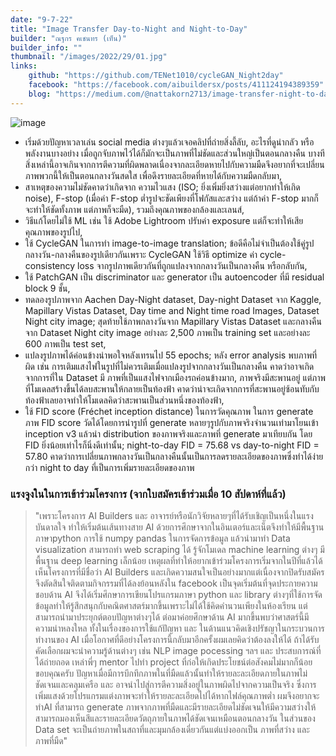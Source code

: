 ```yaml
---
date: "9-7-22"
title: "Image Transfer Day-to-Night and Night-to-Day"
builder: "ณฐกร คเชนทร (เท็น)"
builder_info: ""
thumbnail: "/images/2022/29/01.jpg"
links:
    github: "https://github.com/TENet1010/cycleGAN_Night2day"
    facebook: "https://facebook.com/aibuildersx/posts/411124194389359"
    blog: "https://medium.com/@nattakorn2713/image-transfer-night-to-day-and-day-to-night-2086edc6b298"
---
```


![image](/images/2022/29/01.jpg)

- เริ่มด้วยปัญหาเวลาเล่น social media ต่างๆแล้วเจอคลิปที่ถ่ายสิ่งลี้ลับ, อะไรที่ดูน่ากลัว หรือพลังงานบางอย่าง เมื่อถูกจับภาพไว้ได้ก็มักจะเป็นภาพที่ไม่ชัดและส่วนใหญ่เป็นตอนกลางคืน บางทีสิ่งเหล่านี้อาจเกินจากการตีความที่ผิดพลาดเนื่องจากละเอียดหายไปกับความมืดจึงอยากที่จะเปลี่ยนภาพพวกนี้ให้เป็นตอนกลางวันสดใส เพื่อดึงรายละเอียดที่หายได้กับความมืดกลับมา,
- สาเหตุของความไม่ชัดคาดว่าเกิดจาก ความไวแสง (ISO; ยิ่งเพิ่มยิ่งสว่างแต่อยากทำให้เกิด noise), F-stop (เมื่อค่า F-stop ต่ำรูปจะชัดเพียงที่โฟกัสและสว่าง แต่ถ้าค่า F-stop มากก็จะทำให้ชัดทั้งภาพ แต่ภาพก็จะมืด), รวมถึงคุณภาพของกล้องและเลนส์,
- วิธีแก้โดยไม่ใช้ ML เช่น ใช้ Adobe Lightroom ปรับค่า exposure แต่ก็จะทำให้เสียคุณภาพของรูปไป,
- ใช้ CycleGAN ในการทำ image-to-image translation; ข้อดีคือไม่จำเป็นต้องใช้คู่รูปกลางวัน-กลางคืนของรูปเดียวกันเพราะ CycleGAN ใช้วิธี optimize ค่า cycle-consistency loss จากรูปภาพเดียวกันที่ถูกแปลงจากกลางวันเป็นกลางคืน หรือกลับกัน,
- ใช้ PatchGAN เป็น discriminator และ generator เป็น autoencoder ที่มี residual block 9 ชั้น,
- ทดลองรูปภาพจาก Aachen Day-Night dataset, Day-night Dataset จาก Kaggle, Mapillary Vistas Dataset, Day time and Night time road Images, Dataset Night city image; สุดท้ายใช้ภาพกลางวันจาก Mapillary Vistas Dataset และกลางคืนจาก Dataset Night city image อย่างละ 2,500 ภาพเป็น training set และอย่างละ 600 ภาพเป็น test set,
- แปลงรูปภาพได้ค่อนข้างน่าพอใจหลังเทรนไป 55 epochs; หลัง error analysis พบภาพที่ผิด เช่น การเติมแสงไฟในรูปที่ไม่ควรเติมเมื่อแปลงรูปจากกลางวันเป็นกลางคืน คาดว่าอาจเกิดจากการที่ใน Dataset มี ภาพที่เป็นแสงไฟจากเมืองรถค่อนข้างมาก, ภาพจริงมีสะพานอยู่ แต่ภาพที่โมเดลสร้างขึ้นได้ลบสะพานให้กลายเป็นท้องฟ้า คาดว่าน่าจะเกิดจากการที่สะพานอยู่ซ้อนทับกับท้องฟ้าเลยอาจทำให้โมเดลคิดว่าสะพานเป็นส่วนหนึ่งของท้องฟ้า,
- ใช้ FID score (Fréchet inception distance) ในการวัดคุณภาพ ในการ generate ภาพ FID score วัดได้โดยการนำรูปที่ generate หลายๆรูปกับภาพจริงจำนวนเท่ามาโยนเข้า inception v3 แล้วนำ distribution ของภาพจริงและภาพที่ generate มาเทียบกัน โดย FID ยิ่งน้อยเท่าไรก็นิ่งดีเท่านั้น; night-to-day FID = 75.68 vs day-to-night FID = 57.80 คาดว่าการเปลี่ยนภาพกลางวันเป็นกลางคืนนั้นเป็นการลดรายละเอียดของภาพซึ่งทำได้ง่ายกว่า night to day ที่เป็นการเพิ่มรายละเอียดของภาพ

### แรงจูงในในการเข้าร่วมโครงการ (จากใบสมัครเข้าร่วมเมื่อ 10 สัปดาห์ที่แล้ว)

> "เพราะโครงการ AI Builders และ อาจารย์หรือนักวิจัยหลายๆที่ได้รับเชิญเป็นหนึ่งในแรงบันดาลใจ ทำให้เริ่มต้นเส้นทางสาย AI ด้วยการศึกษาจากในอินเตอร์และเน็ตจึงทำให้มีพื้นฐาน ภาษาpython การใช้ numpy pandas ในการจัดการข้อมูล แล้วนำมาทำ Data visualization สามารถทำ web scraping ได้ รู้จักโมเดล machine learning ต่างๆ มีพื้นฐาน deep learning เล็กน้อย  เหตุผลที่ทำให้อยากเข้าร่วมโครงการเริ่มจากในปีที่แล้วได้เห็นโครงการที่มีชื่อว่า AI Builders และเกิดความสนใจเป็นอย่างมากแต่เนื่องจากปิดรับสมัคร จึงตัดสินใจติดตามกิจกรรมที่ได้ลงย้อนหลังใน facebook เป็นจุดเริ่มต้นที่จุดประกายความชอบด้าน AI จึงได้เริ่มศึกษาการเขียนโปรแกรมภาษา python และ library ต่างๆที่ใช้การจัดข้อมูลทำให้รู้สึกสนุกกับคณิตศาสตร์มากขึ้นเพราะไม่ได้ใช้คิดคำนวนเพียงในห้องเรียน แต่สามารถนำมาประยุกต์ตอบปัญหาต่างๆได้ ต่อมาค่อยศึกษาด้าน AI มากขึ้นพบว่าศาสตร์นี้มีความน่าหลงใหล ทั้งในเรื่องของการใช้แก้ปัญหา และ ในด้านแนวคิดเชิงปรัชญาในกระบวนการทำงานของ AI เมื่อโอกาศที่ดีอย่างโครงการนี้กลับมาอีกครั้งผมเลยคิดว่าต้องลงให้ได้ ถ้าได้รับคัดเลือกผมจะนำความรู้ด้านต่างๆ เช่น NLP image pocessing ฯลฯ และ ประสบการณ์ที่ได้ถ่ายถอด เหล่าพี่ๆ mentor ไปทำ project ที่ก่อให้เกิดประโยชน์ต่อสังคมไม่มากก็น้อย ขอบคุณครับ  ปัญหาเมื่อมีการบึกทึกภาพในที่มืดแล้วนั้นทำให้รายละละเอียดภายในภาพไม่ชัดเจนและคลุมเครือ และ อาจนําไปสู่การตีความสิ่งอยู่ในภาพผิดไปจากความเป็นจริง ซึ่งการเพิ่มแสงด้วยโปรแกรมแต่งภาพจะทำให้รายละละเอียดไปได้หากไฟล์คุณภาพต่ำ ผมจึงอยากจะทำAI ที่สามารถ generate ภาพจากภาพที่มืดและมีรายละเอียดไม่ชัดเจนให้มีความสว่างให้สามารถมองเห็นสีและรายละเอียดวัตถุภายในภาพได้ชัดเจนเหมือนตอนกลางวัน ในส่วนของ Data set จะเป็นถ่ายภาพในสถาที่และมุมกล้องเดี่ยวกันแต่แบ่งออกเป็น ภาพที่สว่าง และ ภาพที่มืด"